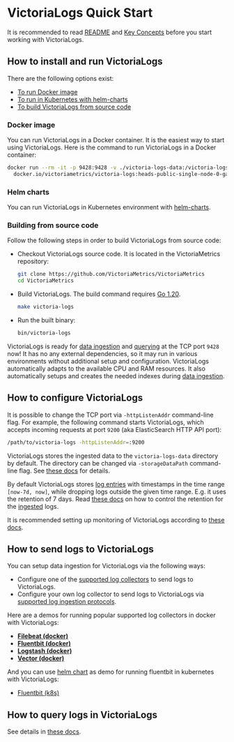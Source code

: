 # VictoriaLogs Quick Start

It is recommended to read [README](https://docs.victoriametrics.com/VictoriaLogs/)
and [Key Concepts](https://docs.victoriametrics.com/VictoriaLogs/keyConcepts.html)
before you start working with VictoriaLogs.

## How to install and run VictoriaLogs

There are the following options exist:

- [To run Docker image](#docker-image)
- [To run in Kubernetes with helm-charts](#helm-charts)
- [To build VictoriaLogs from source code](#building-from-source-code)

### Docker image

You can run VictoriaLogs in a Docker container. It is the easiest way to start using VictoriaLogs.
Here is the command to run VictoriaLogs in a Docker container:

```bash
docker run --rm -it -p 9428:9428 -v ./victoria-logs-data:/victoria-logs-data \
  docker.io/victoriametrics/victoria-logs:heads-public-single-node-0-ga638f5e2b
```

### Helm charts

You can run VictoriaLogs in Kubernetes environment
with [helm-charts](https://github.com/VictoriaMetrics/helm-charts/blob/master/charts/victoria-logs-single/README.md).

### Building from source code

Follow the following steps in order to build VictoriaLogs from source code:

- Checkout VictoriaLogs source code. It is located in the VictoriaMetrics repository:

  ```bash
  git clone https://github.com/VictoriaMetrics/VictoriaMetrics
  cd VictoriaMetrics
  ```

- Build VictoriaLogs. The build command requires [Go 1.20](https://golang.org/doc/install).

  ```bash
  make victoria-logs
  ```

- Run the built binary:

  ```bash
  bin/victoria-logs
  ```

VictoriaLogs is ready for [data ingestion](https://docs.victoriametrics.com/VictoriaLogs/data-ingestion/)
and [querying](https://docs.victoriametrics.com/VictoriaLogs/querying/) at the TCP port `9428` now!
It has no any external dependencies, so it may run in various environments without additional setup and configuration.
VictoriaLogs automatically adapts to the available CPU and RAM resources. It also automatically setups and creates
the needed indexes during [data ingestion](https://docs.victoriametrics.com/VictoriaLogs/data-ingestion/).

## How to configure VictoriaLogs

It is possible to change the TCP port via `-httpListenAddr` command-line flag. For example, the following command
starts VictoriaLogs, which accepts incoming requests at port `9200` (aka ElasticSearch HTTP API port):

```bash
/path/to/victoria-logs -httpListenAddr=:9200
```

VictoriaLogs stores the ingested data to the `victoria-logs-data` directory by default. The directory can be changed
via `-storageDataPath` command-line flag. See [these docs](https://docs.victoriametrics.com/VictoriaLogs/#storage) for details.

By default VictoriaLogs stores [log entries](https://docs.victoriametrics.com/VictoriaLogs/keyConcepts.html) with timestamps
in the time range `[now-7d, now]`, while dropping logs outside the given time range.
E.g. it uses the retention of 7 days. Read [these docs](https://docs.victoriametrics.com/VictoriaLogs/#retention) on how to control the retention
for the [ingested](https://docs.victoriametrics.com/VictoriaLogs/data-ingestion/) logs.

It is recommended setting up monitoring of VictoriaLogs according to [these docs](https://docs.victoriametrics.com/VictoriaLogs/#monitoring).

## How to send logs to VictoriaLogs

You can setup data ingestion for VictoriaLogs via the following ways:

- Configure one of the [supported log collectors](https://docs.victoriametrics.com/VictoriaLogs/data-ingestion/#http-apis) to send logs to VictoriaLogs.
- Configure your own log collector to send logs to VictoriaLogs via [supported log ingestion protocols](https://docs.victoriametrics.com/VictoriaLogs/data-ingestion/#log-collectors-and-data-ingestion-formats).

Here are a demos for running popular supported log collectors in docker with VictoriaLogs:

- [**Filebeat (docker)**](https://github.com/VictoriaMetrics/VictoriaMetrics/tree/master/deployment/docker/victorialogs/filebeat-docker)
- [**Fluentbit (docker)**](https://github.com/VictoriaMetrics/VictoriaMetrics/tree/master/deployment/docker/victorialogs/fluentbit-docker)
- [**Logstash (docker)**](https://github.com/VictoriaMetrics/VictoriaMetrics/tree/master/deployment/docker/victorialogs/logstash)
- [**Vector (docker)**](https://github.com/VictoriaMetrics/VictoriaMetrics/tree/master/deployment/docker/victorialogs/vector-docker)

And you can use [helm chart](https://github.com/VictoriaMetrics/helm-charts/blob/master/charts/victoria-logs-single/README.md)
as demo for running fluentbit in kubernetes with VictoriaLogs:

- [Fluentbit (k8s)](https://github.com/VictoriaMetrics/helm-charts/blob/master/charts/victoria-logs-single/values.yaml)

## How to query logs in VictoriaLogs

See details in [these docs](https://docs.victoriametrics.com/VictoriaLogs/querying).
